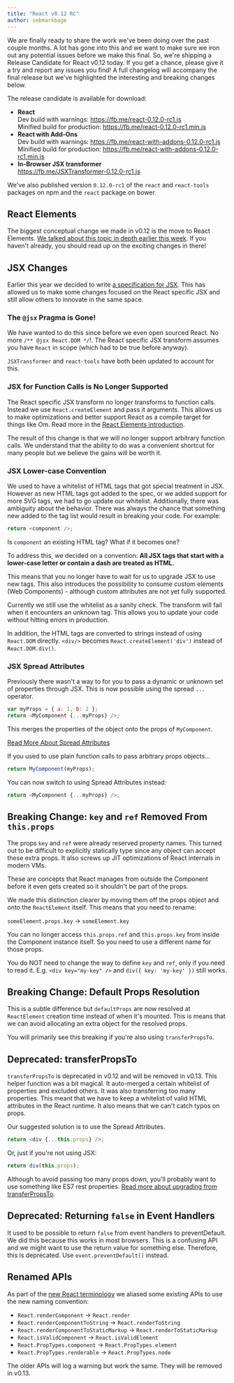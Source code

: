 ```yaml
---
title: "React v0.12 RC"
author: sebmarkbage
---
```


We are finally ready to share the work we've been doing over the past couple months. A lot has gone into this and we want to make sure we iron out any potential issues before we make this final. So, we're shipping a Release Candidate for React v0.12 today. If you get a chance, please give it a try and report any issues you find! A full changelog will accompany the final release but we've highlighted the interesting and breaking changes below.


The release candidate is available for download:

* **React**  
  Dev build with warnings: <https://fb.me/react-0.12.0-rc1.js>  
  Minified build for production: <https://fb.me/react-0.12.0-rc1.min.js>  
* **React with Add-Ons**  
  Dev build with warnings: <https://fb.me/react-with-addons-0.12.0-rc1.js>  
  Minified build for production: <https://fb.me/react-with-addons-0.12.0-rc1.min.js>  
* **In-Browser JSX transformer**  
  <https://fb.me/JSXTransformer-0.12.0-rc1.js>

We've also published version `0.12.0-rc1` of the `react` and `react-tools` packages on npm and the `react` package on bower.


## React Elements

The biggest conceptual change we made in v0.12 is the move to React Elements. [We talked about this topic in depth earlier this week](/react/blog/2014/10/14/introducting-react-elements.html). If you haven't already, you should read up on the exciting changes in there!


## JSX Changes

Earlier this year we decided to write [a specification for JSX](https://facebook.github.io/jsx/). This has allowed us to make some changes focused on the React specific JSX and still allow others to innovate in the same space.


### The `@jsx` Pragma is Gone!

We have wanted to do this since before we even open sourced React. No more `/** @jsx React.DOM */`!. The React specific JSX transform assumes you have `React` in scope (which had to be true before anyway).

`JSXTransformer` and `react-tools` have both been updated to account for this.


### JSX for Function Calls is No Longer Supported

The React specific JSX transform no longer transforms to function calls. Instead we use `React.createElement` and pass it arguments. This allows us to make optimizations and better support React as a compile target for things like Om. Read more in the [React Elements introduction](/react/blog/2014/10/14/introducting-react-elements.html).

The result of this change is that we will no longer support arbitrary function calls. We understand that the ability to do was a convenient shortcut for many people but we believe the gains will be worth it.


### JSX Lower-case Convention

We used to have a whitelist of HTML tags that got special treatment in JSX. However as new HTML tags got added to the spec, or we added support for more SVG tags, we had to go update our whitelist. Additionally, there was ambiguity about the behavior. There was always the chance that something new added to the tag list would result in breaking your code. For example:

```javascript
return <component />;
```

Is `component` an existing HTML tag? What if it becomes one?

To address this, we decided on a convention: __All JSX tags that start with a lower-case letter or contain a dash are treated as HTML.__

This means that you no longer have to wait for us to upgrade JSX to use new tags. This also introduces the possibility to consume custom elements (Web Components) - although custom attributes are not yet fully supported.

Currently we still use the whitelist as a sanity check. The transform will fail when it encounters an unknown tag. This allows you to update your code without hitting errors in production.

In addition, the HTML tags are converted to strings instead of using `React.DOM` directly. `<div/>` becomes `React.createElement('div')` instead of `React.DOM.div()`.


### JSX Spread Attributes

Previously there wasn't a way to for you to pass a dynamic or unknown set of properties through JSX. This is now possible using the spread `...` operator.

```javascript
var myProps = { a: 1, b: 2 };
return <MyComponent {...myProps} />;
```

This merges the properties of the object onto the props of `MyComponent`.

[Read More About Spread Attributes](https://gist.github.com/sebmarkbage/07bbe37bc42b6d4aef81)

If you used to use plain function calls to pass arbitrary props objects...

```javascript
return MyComponent(myProps);
```

You can now switch to using Spread Attributes instead:

```javascript
return <MyComponent {...myProps} />;
```


## Breaking Change: `key` and `ref` Removed From `this.props`

The props `key` and `ref` were already reserved property names. This turned out to be difficult to explicitly statically type since any object can accept these extra props. It also screws up JIT optimizations of React internals in modern VMs.

These are concepts that React manages from outside the Component before it even gets created so it shouldn't be part of the props.

We made this distinction clearer by moving them off the props object and onto the `ReactElement` itself. This means that you need to rename:

`someElement.props.key` -> `someElement.key`

You can no longer access `this.props.ref` and `this.props.key` from inside the Component instance itself. So you need to use a different name for those props.

You do NOT need to change the way to define `key` and `ref`, only if you need to read it. E.g. `<div key="my-key" />` and `div({ key: 'my-key' })` still works.


## Breaking Change: Default Props Resolution

This is a subtle difference but `defaultProps` are now resolved at `ReactElement` creation time instead of when it's mounted. This is means that we can avoid allocating an extra object for the resolved props.

You will primarily see this breaking if you're also using `transferPropsTo`.


## Deprecated: transferPropsTo

`transferPropsTo` is deprecated in v0.12 and will be removed in v0.13. This helper function was a bit magical. It auto-merged a certain whitelist of properties and excluded others. It was also transferring too many properties. This meant that we have to keep a whitelist of valid HTML attributes in the React runtime. It also means that we can't catch typos on props.

Our suggested solution is to use the Spread Attributes.

```javascript
return <div {...this.props} />;
```

Or, just if you're not using JSX:

```javascript
return div(this.props);
```

Although to avoid passing too many props down, you'll probably want to use something like ES7 rest properties. [Read more about upgrading from transferPropsTo](https://gist.github.com/sebmarkbage/a6e220b7097eb3c79ab7).


## Deprecated: Returning `false` in Event Handlers

It used to be possible to return `false` from event handlers to preventDefault. We did this because this works in most browsers. This is a confusing API and we might want to use the return value for something else. Therefore, this is deprecated. Use `event.preventDefault()` instead.


## Renamed APIs

As part of the [new React terminology](https://gist.github.com/sebmarkbage/fcb1b6ab493b0c77d589) we aliased some existing APIs to use the new naming convention:

- `React.renderComponent` -> `React.render`
- `React.renderComponentToString` -> `React.renderToString`
- `React.renderComponentToStaticMarkup` -> `React.renderToStaticMarkup`
- `React.isValidComponent` -> `React.isValidElement`
- `React.PropTypes.component` -> `React.PropTypes.element`
- `React.PropTypes.renderable` -> `React.PropTypes.node`

The older APIs will log a warning but work the same. They will be removed in v0.13.

